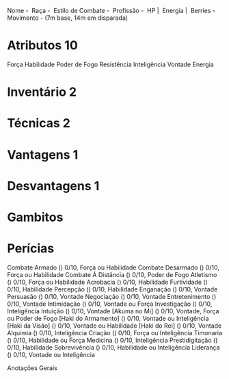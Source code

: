 Nome - 
Raça - 
Estilo de Combate - 
Profissão - 
HP | 
Energia | 
Berries - 
Movimento - (7m base, 14m em disparada)

# Atributos 10
Força 
Habilidade 
Poder de Fogo 
Resistência 
Inteligência 
Vontade 
Energia

# Inventário 2

# Técnicas 2
  
# Vantagens 1

# Desvantagens 1

# Gambitos

# Perícias 
Combate Armado () 0/10, Força ou Habilidade
Combate Desarmado () 0/10, Força ou Habilidade
Combate Á Distância () 0/10, Poder de Fogo
Atletismo () 0/10, Força ou Habilidade
Acrobacia () 0/10, Habilidade
Furtividade () 0/10, Habilidade
Percepção () 0/10, Habilidade
Enganação () 0/10, Vontade
Persuasão () 0/10, Vontade
Negociação () 0/10, Vontade
Entretenimento () 0/10, Vontade
Intimidação () 0/10, Vontade ou Força
Investigação () 0/10, Inteligência
Intuição () 0/10, Vontade
[Akuma no Mi] () 0/10, Vontade, Força ou Poder de Fogo
[Haki do Armamento] () 0/10, Vontade ou Inteligência
[Haki da Visão] () 0/10, Vontade ou Habilidade
[Haki do Rei] () 0/10, Vontade
Alquimia () 0/10, Inteligência
Criação () 0/10, Força ou Inteligência
Timonaria () 0/10, Habilidade ou Força
Medicina () 0/10, Inteligência
Prestidigitação () 0/10, Habilidade
Sobrevivência () 0/10, Habilidade ou Inteligência
Liderança () 0/10, Vontade ou Inteligência

Anotações Gerais